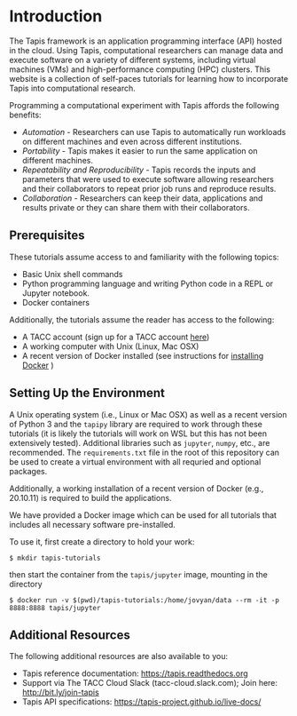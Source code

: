 # Introduction

The Tapis framework is an application programming interface (API) hosted in the cloud.
Using Tapis, computational researchers can manage data and execute software on a
variety of different systems, including virtual machines (VMs) and high-performance
computing (HPC) clusters. This website is a collection of self-paces tutorials for learning
how to incorporate Tapis into computational research.

Programming a computational experiment with Tapis affords the following benefits:
* _Automation_ - Researchers can use Tapis to automatically run workloads on 
different machines and even across different institutions.
* _Portability_ - Tapis makes it easier to run the same application on different machines.
* _Repeatability and Reproducibility_ - Tapis records the inputs and parameters that were used to execute
software allowing researchers and their collaborators to repeat prior job runs and reproduce results.
* _Collaboration_ - Researchers can keep their data, applications and results private or they can share 
them with their collaborators.

## Prerequisites
These tutorials assume access to and familiarity with the following topics:
* Basic Unix shell commands
* Python programming language and writing Python code in a REPL or Jupyter notebook.
* Docker containers

Additionally, the tutorials assume the reader has access to the following: 
* A TACC account (sign up for a TACC account [here](https://portal.tacc.utexas.edu/account-request))
* A working computer with Unix (Linux, Mac OSX) 
* A recent version of Docker installed (see instructions for [installing Docker](https://docs.docker.com/get-docker/) )

## Setting Up the Environment
A Unix operating system (i.e., Linux or Mac OSX) as well as a recent version of Python 3 and 
the `tapipy` library are required to work through these tutorials (it is likely the
tutorials will work on WSL but this has not been extensively tested). Additional libraries
such as `jupyter`, `numpy`, etc., are recommended. The `requirements.txt` file in the root
of this repository can be used to create a virtual environment with all requried and optional
packages.

Additionally, a working installation of a recent version of Docker (e.g., 20.10.11) is required to build
the applications.

We have provided a Docker image which can be used for all tutorials that includes all 
necessary software pre-installed.

To use it, first create a directory to hold your work:

```
$ mkdir tapis-tutorials
```

then start the container from the `tapis/jupyter` image, mounting in the directory

```
$ docker run -v $(pwd)/tapis-tutorials:/home/jovyan/data --rm -it -p 8888:8888 tapis/jupyter
```

## Additional Resources
The following additional resources are also available to you:

* Tapis reference documentation: https://tapis.readthedocs.org
* Support via The TACC Cloud Slack (tacc-cloud.slack.com); Join here: http://bit.ly/join-tapis
* Tapis API specifications: https://tapis-project.github.io/live-docs/